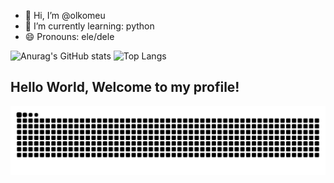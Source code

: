 - 👋 Hi, I’m @olkomeu
- 🌱 I’m currently learning: python
- 😄 Pronouns: ele/dele



![Anurag's GitHub stats](https://github-readme-stats.vercel.app/api?username=lucas&show_icons=true&theme=tokyonight)
![Top Langs](https://github-readme-stats.vercel.app/api/top-langs/?username=lucas&exclude_repo=github-readme-stats,anuraghazra.github.iotrue&theme=tokyonight)

<h2 align="left">Hello World, Welcome to my profile!</h2>
<picture>
  <source media="(prefers-color-scheme: dark)" srcset="https://raw.githubusercontent.com/v1ih/v1ih/output/github-snake-dark.svg" />
  <source media="(prefers-color-scheme: dark)" srcset="https://raw.githubusercontent.com/v1ih/v1ih/output/github-snake.svg" />
  <img alt="github-snake" src="https://raw.githubusercontent.com/v1ih/v1ih/output/github-snake.svg" />
 
</picture>
